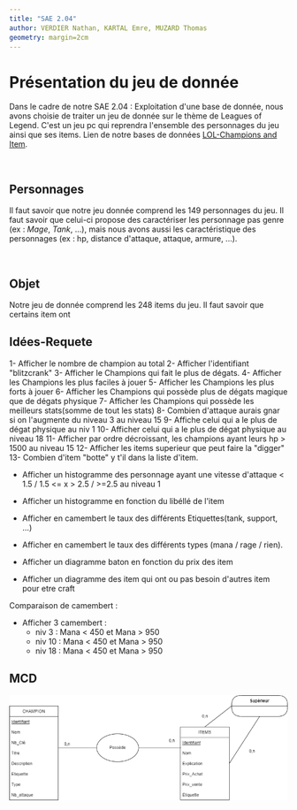 ```yaml
---
title: "SAE 2.04"
author: VERDIER Nathan, KARTAL Emre, MUZARD Thomas
geometry: margin=2cm
---
```


# Présentation du jeu de donnée

Dans le cadre de  notre SAE 2.04 : Exploitation d'une base de donnée, nous avons choisie de traiter un jeu de donnée sur le thème de Leagues of Legend. C'est un jeu pc qui reprendra l'ensemble des personnages du jeu ainsi que ses items.
Lien de notre bases de données [LOL-Champions and Item](https://www.kaggle.com/datasets/gyejr95/league-of-legendslol-champion-and-item-2020).

<br>

## Personnages

Il faut savoir que notre jeu donnée comprend les 149 personnages du jeu. Il faut savoir que celui-ci propose des caractériser les personnage pas genre (ex : *Mage*, *Tank*, ...), mais nous avons aussi les caractéristique des personnages (ex : hp, distance d'attaque, attaque, armure, ...).

<br>

## Objet

Notre jeu de donnée comprend les 248 items du jeu. Il faut savoir que certains item ont  

## Idées-Requete

1- Afficher le nombre de champion au total
2- Afficher l'identifiant "blitzcrank"
3- Afficher le Champions qui fait le plus de dégats.
4- Afficher les Champions les plus faciles à jouer
5- Afficher les Champions les plus forts à jouer
6- Afficher les Champions qui possède plus de dégats magique que de dégats physique
7- Afficher les Champions qui possède les meilleurs stats(somme de tout les stats)
8- Combien d'attaque aurais gnar si on l'augmente du niveau 3 au niveau 15
9- Affiche celui qui a le plus de dégat physique au niv 1
10- Afficher celui qui a le plus de dégat physique au niveau 18
11- Afficher par ordre décroissant, les champions ayant leurs hp > 1500 au niveau 15
12- Afficher les items superieur que peut faire la "digger"
13- Combien d'item "botte" y t'il dans la liste d'item.



- Afficher un histogramme des personnage ayant une vitesse d'attaque < 1.5 / 1.5 <= x > 2.5 / >=2.5 au niveau 1
- Afficher un histogramme en fonction du libéllé de l'item


- Afficher en camembert le taux des différents Etiquettes(tank, support, ...) 
- Afficher en camembert le taux des différents types (mana / rage / rien).

- Afficher un diagramme baton en fonction du prix des item
- Afficher un diagramme des item qui ont ou pas besoin d'autres item pour etre craft

Comparaison de camembert :
- Afficher 3 camembert :
     - niv 3 : Mana < 450 et Mana > 950
     - niv 10 :  Mana < 450 et Mana > 950
     - niv 18 : Mana < 450 et Mana > 950


## MCD

<img src="MCD.png"
     alt="MCD"
     style="float: left; margin-right: 40px;" />

<br>


```mermaid
graph TD;
     POSSEDE-->CHAMPION;
     POSSEDE-->ITEMS;
     SUPERIEUR-->ITEMS;
     SUPERIEUR-->ITEMS;
```
